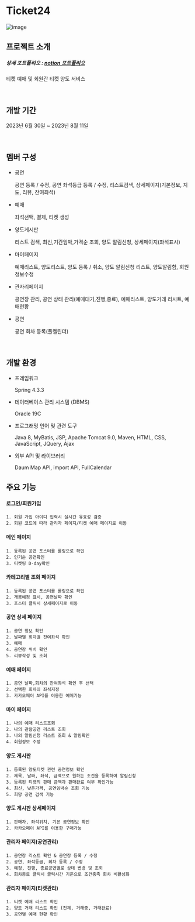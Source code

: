 # Ticket24

![image](https://www.notion.so/image/https%3A%2F%2Fs3-us-west-2.amazonaws.com%2Fsecure.notion-static.com%2Fa79f3d56-9085-416b-a60a-56e2ee8e2389%2F%25EB%25A9%2594%25EC%259D%25B8.png?table=block&id=4b3785a9-aca9-487f-9afd-dae5cbbe62e8&spaceId=a8616105-5508-4c8d-93f9-9e47a410cd89&width=2000&userId=f73d4ca6-c265-4f94-8d39-cd6c6399751c&cache=v2)




## 프로젝트 소개
##### 상세 포트폴리오 : [notion 포트폴리오](https://url.kr/3pd681)
티켓 예매 및 회원간 티켓 양도 서비스

<br>

## 개발 기간
2023년 6월 30일 ~ 2023년 8월 11일

<br>

## 멤버 구성

- 공연
   
    공연 등록 / 수정, 공연 좌석등급 등록 / 수정, 리스트검색, 상세페이지(기본정보, 지도, 리뷰, 잔여좌석)


- 예매

  
    좌석선택, 결제, 티켓 생성
  
- 양도게시판

  
    리스트 검색, 최신,기간임박,가격순 조회, 양도 알림신청, 상세페이지(좌석표시)
  
- 마이페이지

  
    예매리스트, 양도리스트, 양도 등록 / 취소, 양도 알림신청 리스트, 양도알림함, 회원정보수정


- 관자리페이지

  
    공연장 관리, 공연 상태 관리(예매대기,진행,종료), 예매리스트, 양도거래 리시트, 예매현황
  
- 공연

  
    공연 회차 등록(풀켈린더)

<br>

## 개발 환경
- 프레임워크
   
    Spring 4.3.3


- 데이터베이스 관리 시스템 (DBMS)

  
    Oracle 19C

- 프로그래밍 언어 및 관련 도구

  
    Java 8, MyBatis, JSP, Apache Tomcat 9.0, Maven, HTML, CSS, JavaScript, JQuery, Ajax

- 외부 API 및 라이브러리

  
   Daum Map API, import API, FullCalendar




## 주요 기능


#### 로그인/회원가입


    1. 회원 가입 아이디 입력시 실시간 유효성 검증
    2. 회원 코드에 따라 관리자 페이지/티켓 예매 페이지로 이동


#### 메인 페이지


    1. 등록된 공연 포스터를 롤링으로 확인
    2. 인기순 공연확인
    3. 티켓팅 D-day확인


#### 카테고리별 조회 페이지


    1. 등록된 공연 포스터를 롤링으로 확인
    2. 개봉예정 표시, 공연날짜 확인
    3. 포스터 클릭시 상세페이지로 이동


#### 공연 상세 페이지


    1. 공연 정보 확인
    2. 날짜별 회차별 잔여좌석 확인
    3. 예매
    4. 공연장 위치 확인
    5. 리뷰작성 및 조회
    

#### 예매 페이지


    1. 공연 날짜,회차의 잔여좌석 확인 후 선택
    2. 선택한 회차의 좌석지정
    3. 카카오페이 API를 이용한 예매기능
    

#### 마이 페이지


    1. 나의 예매 리스트조회
    2. 나의 관람공연 리스트 조회
    3. 나의 알림신청 리스트 조회 & 알림확인
    4. 회원정보 수정


#### 양도 게시판


    1. 등록된 양도티켓 관련 공연정보 확인
    2. 제목, 날짜, 좌석, 금액으로 원하는 조건을 등록하여 알림신청
    3. 등록된 티켓의 판매 금액과 판매완료 여부 확인가능
    4. 최신, 낮은가격, 공연임박순 조회 기능
    5. 희망 공연 검색 기능


#### 양도 게시판 상세페이지


    1. 판매자, 좌석위치, 기본 공연정보 확인
    2. 카카오페이 API를 이용한 구매가능

    
#### 관리자 페이지(공연관리)


    1. 공연장 리스트 확인 & 공연장 등록 / 수정
    2. 공연, 좌석등급, 회차 등록 / 수정
    3. 예정, 진행, 종료공연별로 상태 변경 및 조회
    4. 회차종료 클릭시 클릭시간 기준으로 조건충족 회차 비활성화
    


#### 관리자 페이지(티켓관리)


    1. 티켓 예매 리스트 확인
    2. 양도 거래 리스트 확인 (전체, 거래중, 거래완료)
    3. 공연별 예매 현황 확인


<br>

